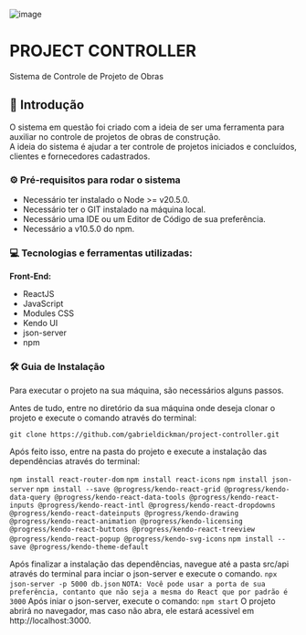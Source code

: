 ![image](https://www.figma.com/file/V4KBfNgh5Ig838bT7kfuKU/Untitled?type=design&node-id=53-10&mode=design&t=o2FasUxgzxNZkSmA-4)

# PROJECT CONTROLLER
Sistema de Controle de Projeto de Obras

## 📌 Introdução
O sistema em questão foi criado com a ideia de ser uma ferramenta para auxiliar no controle de projetos de obras de construção. <br>
A ideia do sistema é ajudar a ter controle de projetos iniciados e concluídos, clientes e fornecedores cadastrados. <br>

### ⚙️ Pré-requisitos para rodar o sistema

- Necessário ter instalado o Node >= v20.5.0. <br>
- Necessário ter o GIT instalado na máquina local. <br>
- Necessário uma IDE ou um Editor de Código de sua preferência. <br>
- Necessário a v10.5.0 do npm. <br>

### 💻 Tecnologias e ferramentas utilizadas:

**Front-End:**

- ReactJS
- JavaScript
- Modules CSS
- Kendo UI
- json-server
- npm

### 🛠️ Guia de Instalação

Para executar o projeto na sua máquina, são necessários alguns passos.

Antes de tudo, entre no diretório da sua máquina onde deseja clonar o projeto e execute o comando através do terminal:

``
git clone https://github.com/gabrieldickman/project-controller.git
``

Após feito isso, entre na pasta do projeto e execute a instalação das dependências através do terminal:

``
npm install react-router-dom
``
``
npm install react-icons
``
``
npm install json-server
``
``
npm install --save @progress/kendo-react-grid @progress/kendo-data-query @progress/kendo-react-data-tools @progress/kendo-react-inputs @progress/kendo-react-intl @progress/kendo-react-dropdowns @progress/kendo-react-dateinputs @progress/kendo-drawing @progress/kendo-react-animation @progress/kendo-licensing @progress/kendo-react-buttons @progress/kendo-react-treeview @progress/kendo-react-popup @progress/kendo-svg-icons
``
``
npm install --save @progress/kendo-theme-default
``

Após finalizar a instalação das dependências, navegue até a pasta src/api através do terminal para inciar o json-server e execute o comando.
``
npx json-server -p 5000 db.json
``
``
NOTA: Você pode usar a porta de sua preferência, contanto que não seja a mesma do React que por padrão é 3000
``
Após iniar o json-server, execute o comando:
``
npm start
``
O projeto abrirá no navegador, mas caso não abra, ele estará acessivel em http://localhost:3000.
